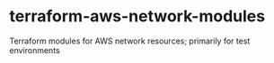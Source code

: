 # terraform-aws-network-modules
Terraform modules for AWS network resources; primarily for test environments

